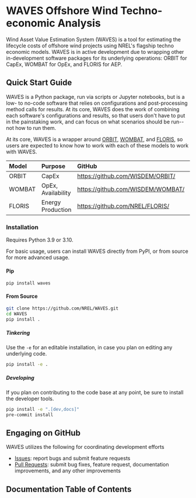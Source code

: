 # WAVES Offshore Wind Techno-economic Analysis

Wind Asset Value Estimation System (WAVES) is a tool for estimating the lifecycle costs of
offshore wind projects using NREL's flagship techno economic models. WAVES is in active development
due to wrapping other in-development software packages for its underlying operations: ORBIT for
CapEx, WOMBAT for OpEx, and FLORIS for AEP.

## Quick Start Guide

WAVES is a Python package, run via scripts or Jupyter notebooks, but is a low- to no-code software
that relies on configurations and post-processing method calls for results. At its core, WAVES does
the work of combining each software's configurations and results, so that users don't have to
put in the painstaking work, and can focus on what scenarios should be run--not how to run them.

At its core, WAVES is a wrapper around [ORBIT](https://wisdem.github.io/ORBIT/),
[WOMBAT](https://wisdem.github.io/WOMBAT/), and [FLORIS](https://nrel.github.io/floris/), so users
are expected to know how to work with each of these models to work with WAVES.

| Model | Purpose | GitHub | Documentation |
| :---- | :------ | :----- | :------------ |
| ORBIT | CapEx | <https://github.com/WISDEM/ORBIT/> | <https://wisdem.github.io/ORBIT/> |
| WOMBAT | OpEx, Availability | <https://github.com/WISDEM/WOMBAT/> | <https://wisdem.github.io/WOMBAT/> |
| FLORIS | Energy Production | <https://github.com/NREL/FLORIS/> | <https://nrel.github.io/FLORIS/> |

### Installation

Requires Python 3.9 or 3.10.

For basic usage, users can install WAVES directly from PyPI, or from source for more advanced usage.

#### Pip

`pip install waves`

#### From Source

```bash
git clone https://github.com/NREL/WAVES.git
cd WAVES
pip install .
```

##### Tinkering

Use the `-e` for an editable installation, in case you plan on editing any underlying code.

```bash
pip install -e .
```

##### Developing

If you plan on contributing to the code base at any point, be sure to install the developer tools.

```bash
pip install -e ".[dev,docs]"
pre-commit install
```

## Engaging on GitHub

WAVES utilizes the following for coordinating development efforts

- [Issues](https://github.com/NREL/WAVES/issues): report bugs and submit feature requests
- [Pull Requests](https://github.com/NREL/WAVES/pulls): submit bug fixes, feature request,
  documentation improvements, and any other improvements

## Documentation Table of Contents

```{tableofcontents}
```
